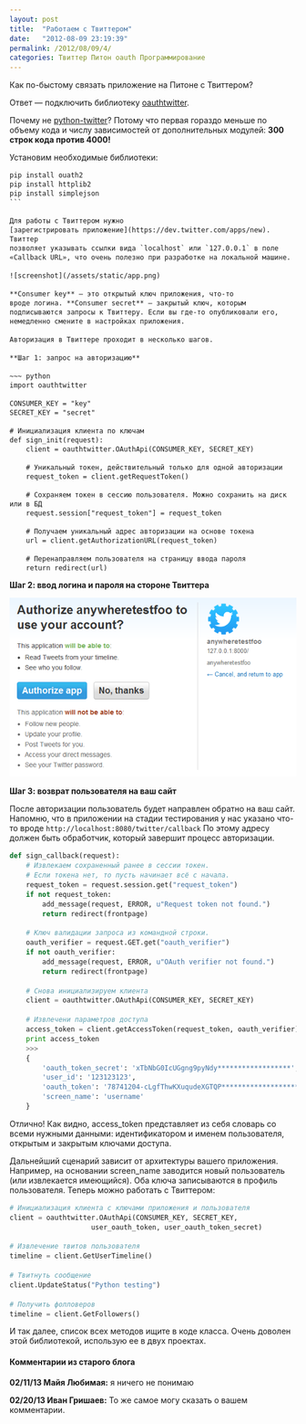 ```yaml
---
layout: post
title:  "Работаем с Твиттером"
date:   "2012-08-09 23:19:39"
permalink: /2012/08/09/4/
categories: Твиттер Питон oauth Программирование
---
```


Как по-быстому связать приложение на Питоне с Твиттером?

Ответ — подключить библиотеку
[oauthtwitter](http://code.google.com/p/oauth-python-twitter2/).

Почему не [python-twitter](http://code.google.com/p/python-twitter/)?
Потому что первая гораздо меньше по объему кода и числу зависимостей
от дополнительных модулей: **300 строк кода против 4000!**

Установим необходимые библиотеки:

~~~
pip install ouath2
pip install httplib2
pip install simplejson
```

Для работы с Твиттером нужно
[зарегистрировать приложение](https://dev.twitter.com/apps/new). Твиттер
позволяет указывать ссылки вида `localhost` или `127.0.0.1` в поле
«Callback URL», что очень полезно при разработке на локальной машине.

![screenshot](/assets/static/app.png)

**Consumer key** — это открытый ключ приложения, что-то
вроде логина. **Consumer secret** — закрытый ключ, которым
подписываются запросы к Твиттеру. Если вы где-то опубликовали его,
немедленно смените в настройках приложения.

Авторизация в Твиттере проходит в несколько шагов.

**Шаг 1: запрос на авторизацию**

~~~ python
import oauthtwitter

CONSUMER_KEY = "key"
SECRET_KEY = "secret"

# Инициализация клиента по ключам
def sign_init(request):
    client = oauthtwitter.OAuthApi(CONSUMER_KEY, SECRET_KEY)

    # Уникальный токен, действительный только для одной авторизации
    request_token = client.getRequestToken()

    # Сохраняем токен в сессию пользователя. Можно сохранить на диск или в БД
    request.session["request_token"] = request_token

    # Получаем уникальный адрес авторизации на основе токена
    url = client.getAuthorizationURL(request_token)

    # Перенаправляем пользователя на страницу ввода пароля
    return redirect(url)
~~~

**Шаг 2: ввод логина и пароля на стороне Твиттера**

![screenshot](/assets/static/auth.png)

**Шаг 3: возврат пользователя на ваш сайт**

После авторизации пользователь будет направлен обратно на ваш сайт.
Напомню, что в приложении на стадии тестирования у нас указано что-то
вроде `http://localhost:8080/twitter/callback` По этому адресу должен
быть обработчик, который завершит процесс авторизации.

~~~ python
def sign_callback(request):
    # Извлекаем сохраненный ранее в сессии токен.
    # Если токена нет, то пусть начинает всё с начала.
    request_token = request.session.get("request_token")
    if not request_token:
        add_message(request, ERROR, u"Request token not found.")
        return redirect(frontpage)

    # Ключ валидации запроса из командной строки.
    oauth_verifier = request.GET.get("oauth_verifier")
    if not oauth_verifier:
        add_message(request, ERROR, u"OAuth verifier not found.")
        return redirect(frontpage)

    # Снова инициализируем клиента
    client = oauthtwitter.OAuthApi(CONSUMER_KEY, SECRET_KEY)

    # Извлечени параметров доступа
    access_token = client.getAccessToken(request_token, oauth_verifier)
    print access_token
    >>>
    {
        'oauth_token_secret': 'xTbNbG0IcUGgng9pyNdy******************',
        'user_id': '123123123',
        'oauth_token': '78741204-cLgfThwKXuqudeXGTQP***********************',
        'screen_name': 'username'
    }
~~~

Отлично! Как видно, access_token представляет из себя словарь со всеми
нужными данными: идентификатором и именем пользователя, открытым и
закрытым ключами доступа.

Дальнейший сценарий зависит от архитектуры вашего
приложения. Например, на основании screen_name заводится новый
пользователь (или извлекается имеющийся). Оба ключа записываются в
профиль пользователя. Теперь можно работать с Твиттером:

~~~ python
# Инициализация клиента с ключами приложения и пользователя
client = oauthtwitter.OAuthApi(CONSUMER_KEY, SECRET_KEY,
                    user_oauth_token, user_oauth_token_secret)

# Извлечение твитов пользователя
timeline = client.GetUserTimeline()

# Твитнуть сообщение
client.UpdateStatus("Python testing")

# Получить фолловеров
timeline = client.GetFollowers()
~~~

И так далее, список всех методов ищите в коде класса. Очень доволен
этой библиотекой, использую ее в двух проектах.


#### Комментарии из старого блога


**02/11/13 Майя Любимая:** я ничего не понимаю

**02/20/13 Иван Гришаев:** То же самое могу сказать о вашем
  комментарии.

